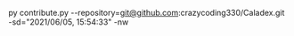 py contribute.py --repository=git@github.com:crazycoding330/Caladex.git -sd="2021/06/05, 15:54:33" -nw